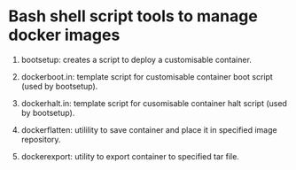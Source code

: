 Bash shell script tools to manage docker images
===============================================

1. bootsetup: creates a script to deploy a customisable container.

2. dockerboot.in: template script for customisable container boot script (used by
   bootsetup).

3. dockerhalt.in: template script for cusomisable container halt script (used by
   bootsetup).

4. dockerflatten: utilility to save container and place it in specified
   image repository.

5. dockerexport: utility to export container to specified tar file.

